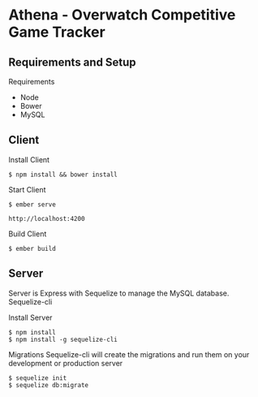 

Athena - Overwatch Competitive Game Tracker
===========================================

## Requirements and Setup ##

Requirements

 - Node
 - Bower
 - MySQL

## Client ##

Install Client

    $ npm install && bower install
Start Client

    $ ember serve
    
    http://localhost:4200

Build Client

    $ ember build

## Server ##

Server is Express with Sequelize to manage the MySQL database. Sequelize-cli

Install Server

    $ npm install
    $ npm install -g sequelize-cli
Migrations
Sequelize-cli will create the migrations and run them on your development or production server

    $ sequelize init
    $ sequelize db:migrate 
